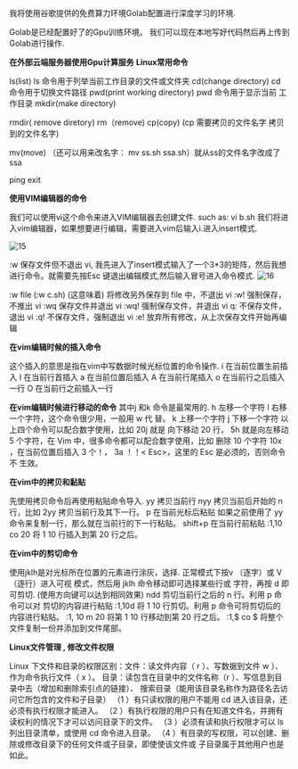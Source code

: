 我将使用谷歌提供的免费算力环境Golab配置进行深度学习的环境.

Golab是已经配置好了的Gpu训练环境。 
我们可以现在本地写好代码然后再上传到Golab进行操作.


**在外部云端服务器使用Gpu计算服务**
**Linux常用命令**

   ls(list) ls
   命令用于列举当前工作目录的文件或文件夹
   cd(change directory) cd
   命令用于切换文件路径
   pwd(print working directory) pwd
   命令用于显示当前
   工作目录
   mkdir(make directory)
   
   rmdir( remove diretory)
   rm（remove)
   cp(copy) (cp 需要拷贝的文件名字 拷贝到的文件名字)
   
   mv(move) （还可以用来改名字： mv ss.sh ssa.sh）就从ss的文件名字改成了ssa
   
   ping
   exit

**使用VIM编辑器的命令**
  
  我们可以使用vi这个命令来进入VIM编辑器去创建文件.
  such as: vi b.sh
  我们将进入vim编辑器，如果想要进行编辑，需要进入vim后输入i.进入insert模式.

![15](https://github.com/JoneSu1/Deep-learning-techniques-based-on-python-study-notes-and-project-records/assets/103999272/2c3afd4a-bec1-4c95-9e64-c93d495ce317)

  :w 
  保存文件但不退出 vi, 我先进入了insert模式输入了一个3*3的矩阵，然后我想进行命令。就需要先按Esc 键退出编辑模式,然后输入冒号进入命令模式.
  ![16](https://github.com/JoneSu1/Deep-learning-techniques-based-on-python-study-notes-and-project-records/assets/103999272/69f6eb61-9d11-49b3-b833-80a28daac238)

  :w file (:w c.sh) (这意味着)
  将修改另外保存到 file 中，不退出 vi
  :w!
  强制保存，不推出 vi
  :wq
  保存文件并退出 vi
  :wq!
  强制保存文件，并退出 vi
  q:
  不保存文件，退出 vi
  :q!
  不保存文件，强制退出 vi
  :e!
  放弃所有修改，从上次保存文件开始再编辑
  
**在vim编辑时候的插入命令**

   这个插入的意思是指在vim中写数据时候光标位置的命令操作.
   i
   在当前位置生前插入
   I
   在当前行首插入
   a
   在当前位置后插入
   A
   在当前行尾插入
   o
   在当前行之后插入一行
   O
   在当前行之前插入一行
   
**在vim编辑时候进行移动的命令**
   其中j 和k 命令是最常用的.
   h
   左移一个字符
   l
   右移一个字符，这个命令很少用，一般用 w 代
   替。
   k
   上移一个字符
   j
   下移一个字符
   以上四个命令可以配合数字使用，比如
   20j 就是
   向下移动 20 行， 5h 就是向左移动 5 个字符，在
   Vim 中，很多命令都可以配合数字使用，比如
   删除 10 个字符 10x ，在当前位置后插入 3 个！，
   3a ！！< Esc>，这里的 Esc 是必须的，否则命令不
   生效。
   
 **在vim中的拷贝和黏贴**
   
   先使用拷贝命令后再使用粘贴命令导入.
   yy 拷贝当前行
   nyy 拷贝当前后开始的 n 行，比如 2yy 拷贝当前行及其下一行。
   p 在当前光标后粘贴 如果之前使用了 yy 命令来复制一行，那么就在当前行的下一行粘贴。
   shift+p 在当前行前粘贴
   :1,10 co 20 将 1 10 行插入到第 20 行之后。
   
**在vim中的剪切命令**
   
   使用jklh是对光标所在位置的元素进行涂灰，选择.
   正常模式下按v （逐字）或 V （逐行）进入可视
   模式，然后用 jklh 命令移动即可选择某些行或
   字符，再按 d 即可剪切. (使用方向键可以达到相同效果)
   ndd
   剪切当前行之后的 n 行。利用 p 命令可以对
   剪切的内容进行粘贴
   :1,10d
   将 1 10 行剪切。利用 p 命令可将剪切后的
   内容进行粘贴。
   :1, 10 m 20
   将第 1 10 行移动到第 20 行之后。
   :1,$ co $ 将整个文件复制一份并添加到文件尾部。
   
**Linux文件管理 , 修改文件权限**

   Linux
   下文件和目录的权限区别：文件：读文件内容（ r ）、写数据到文件 w ）、作为命令执行文件（ x ）。
   目录：读包含在目录中的文件名称（r ）、写信息到目录中去（增加和删除索引点的链接）、
   搜索目录（能用该目录名称作为路径名去访问它所包含的文件和子目录）
  （1 ）有只读权限的用户不能用 cd 进入该目录，还必须有执行权限才能进入。
  （2 ）有执行权限的用户只有在知道文件名，并拥有读权利的情况下才可以访问目录下的文件。
  （3 ）必须有读和执行权限才可以 ls 列出目录清单，或使用 cd 命令进入目录。
  （4 ）有目录的写权限，可以创建、删除或修改目录下的任何文件或子目录，即使使该文件或
   子目录属于其他用户也是如此。
